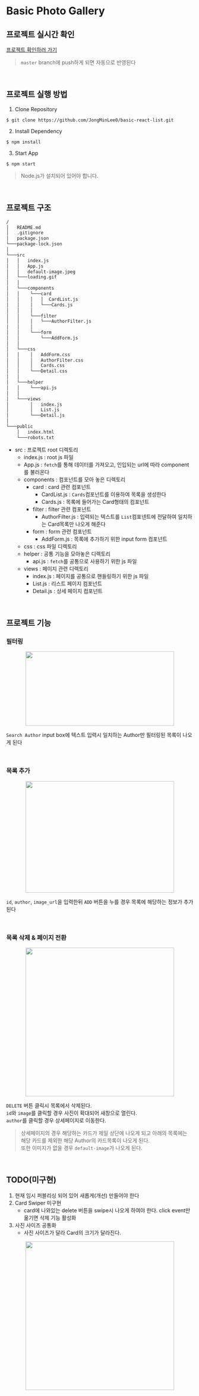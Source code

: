 # Basic Photo Gallery

## 프로젝트 실시간 확인
[프로젝트 확인하러 가기](https://basic-photo-gallery.herokuapp.com/)

> `master` branch에 push하게 되면 자동으로 반영된다

<br />

## 프로젝트 실행 방법

1. Clone Repository
```shell
$ git clone https://github.com/JongMinLee0/basic-react-list.git
```

2. Install Dependency
```shell
$ npm install
```

3. Start App
```shell
$ npm start
```

> Node.js가 설치되어 있어야 합니다.

<br />

## 프로젝트 구조

```bash
/
│   README.md
│   .gitignore
│   package.json
└───package-lock.json
│
└───src
│   │   index.js
│   │   App.js
│   │   default-image.jpeg
│   └───loading.gif
│   │
│   └───components
│   │    └───card
│   │    │   │  CardList.js
│   │    │   └───Cards.js
│   │    │
│   │    └───filter
│   │    │   └───AuthorFilter.js
│   │    │
│   │    └───form
│   │        └───AddForm.js
│   │
│   └───css
│   │    │   AddForm.css
│   │    │   AuthorFilter.css
│   │    │   Cards.css
│   │    └───Detail.css
│   │
│   └───helper
│   │    └───api.js
│   │
│   └───views
│        │   index.js
│        │   List.js
│        └───Detail.js
│   
└───public
    │   index.html
    └───robots.txt
```

- src : 프로젝트 root 디렉토리
    - index.js : root js 파일
    - App.js : `fetch`를 통해 데이터를 가져오고, 인입되는 url에 따라 component를 불러온다
    - components : 컴포넌트를 모아 놓은 디렉토리
        - card : card 관련 컴포넌트
            - CardList.js : `Cards`컴포넌트를 이용하여 목록을 생성한다
            - Cards.js : 목록에 들어가는 Card형태의 컴포넌트
        - filter : filter 관련 컴포넌트
            - AuthorFilter.js : 입력되는 텍스트를 `List`컴포넨트에 전달하여 일치하는 Card목록만 나오게 해준다
        - form : form 관련 컴포넌트
            - AddForm.js : 목록에 추가하기 위한 input form 컴포넌트
    - css : css 파일 디렉토리
    - helper : 공통 기능을 모아놓은 디렉토리
        - api.js : `fetch`를 공통으로 사용하기 위한 js 파일
    - views : 페이지 관련 디렉토리
        - index.js : 페이지를 공통으로 핸들링하기 위한 js 파일
        - List.js : 리스트 페이지 컴포넌트
        - Detail.js : 상세 페이지 컴포넌트

<br />

## 프로젝트 기능

### 필터링

<p align="center">
<img width="400" height="200" src="https://user-images.githubusercontent.com/48028667/149462362-8ec46fb7-1ba1-415c-8785-4d1b510a7df9.png">
</p>

`Search Author` input box에 텍스트 입력시 일치하는 Author만 필터링된 목록이 나오게 된다

<br />

### 목록 추가

<p align="center">
<img width="400" height="300" src="https://user-images.githubusercontent.com/48028667/149462709-c374a9b5-ce06-42cd-b269-5016bb7000b8.png">
</p>

`id`, `author`, `image_url`을 입력한뒤 `ADD` 버튼을 누를 경우 목록에 해당하는 정보가 추가 된다

<br />

### 목록 삭제 & 페이지 전환

<p align="center">
<img width="400" height="400" src="https://user-images.githubusercontent.com/48028667/149462409-61dad83a-bf86-473d-a935-efdc7ead4333.png">
</p>

`DELETE` 버튼 클릭시 목록에서 삭제된다.  
`id`와 `image`를 클릭할 경우 사진이 확대되어 새창으로 열린다.  
`author`를 클릭할 경우 상세페이지로 이동한다.  

> 상세페이지의 경우 해당하는 카드가 제일 상단에 나오게 되고 아래의 목록에는 해당 카드를 제외한 해당 Author의 카드목록이 나오게 된다.  
또한 이미지가 없을 경우 `default-image`가 나오게 된다.


<br />

## TODO(미구현)
1. 현재 임시 퍼블리싱 되어 있어 새롭게(개선) 만들어야 한다
2. Card Swiper 미구현
    - card에 나와있는 delete 버튼을 swipe시 나오게 하여야 한다. click event만 옮기면 삭제 기능 활성화
3. 사진 사이즈 공통화
    - 사진 사이즈가 달라 Card의 크기가 달라진다.

<p align="center">
<img width="400" height="400" src="https://user-images.githubusercontent.com/48028667/149461717-8e074d27-6c7a-403d-9f13-01d101f57ac4.png">
</p>